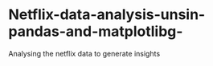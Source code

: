 # Netflix-data-analysis-unsin-pandas-and-matplotlibg-
Analysing the netflix data to generate insights
